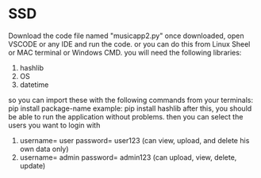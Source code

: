 # SSD
Download the code file named "musicapp2.py"
once downloaded, open VSCODE or any IDE and run the code.
or you can do this from Linux Sheel or MAC terminal or Windows CMD.
you will need the following libraries:
1. hashlib
2. OS
3. datetime

so you can import these with the following commands from your terminals:
pip install package-name
example:
pip install hashlib
after this, you should be able to run the application without problems.
then you can select the users you want to login with
1. username= user password= user123 (can view, upload, and delete his own data only)
2. username= admin password= admin123 (can upload, view, delete, update)
